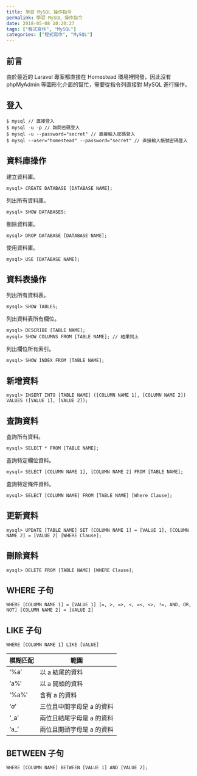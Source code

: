 ```yaml
---
title: 學習 MySQL 操作指令
permalink: 學習-MySQL-操作指令
date: 2018-05-08 10:20:27
tags: ["程式寫作", "MySQL"]
categories: ["程式寫作", "MySQL"]
---
```


## 前言
由於最近的 Laravel 專案都直接在 Homestead 環境裡開發，因此沒有 phpMyAdmin 等圖形化介面的幫忙，需要從指令列直接對 MySQL 進行操作。

## 登入
```
$ mysql // 直接登入
$ mysql -u -p // 詢問密碼登入
$ mysql -u --password="secret" // 直接輸入密碼登入
$ mysql --user="homestead" --password="secret" // 直接輸入帳號密碼登入
```

## 資料庫操作
建立資料庫。
```
mysql> CREATE DATABASE [DATABASE NAME];
```
列出所有資料庫。
```
mysql> SHOW DATABASES:
```
刪除資料庫。
```
mysql> DROP DATABASE [DATABASE NAME];
```
使用資料庫。
```
mysql> USE [DATABASE NAME];
```

## 資料表操作
列出所有資料表。
```
mysql> SHOW TABLES;
```
列出資料表所有欄位。
```
mysql> DESCRIBE [TABLE NAME];
mysql> SHOW COLUMNS FROM [TABLE NAME]; // 結果同上
```
列出欄位所有索引。
```
mysql> SHOW INDEX FROM [TABLE NAME];
```

## 新增資料
```
mysql> INSERT INTO [TABLE NAME] ([COLUMN NAME 1], [COLUMN NAME 2]) VALUES ([VALUE 1], [VALUE 2]);
```

## 査詢資料
査詢所有資料。
```
mysql> SELECT * FROM [TABLE NAME];
```
査詢特定欄位資料。
```
mysql> SELECT [COLUMN NAME 1], [COLUMN NAME 2] FROM [TABLE NAME];
```
査詢特定條件資料。
```
mysql> SELECT [COLUMN NAME] FROM [TABLE NAME] [Where Clause];
```

## 更新資料
```
mysql> UPDATE [TABLE NAME] SET [COLUMN NAME 1] = [VALUE 1], [COLUMN NAME 2] = [VALUE 2] [WHERE Clause];
```

## 刪除資料
```
mysql> DELETE FROM [TABLE NAME] [WHERE Clause];
```

## WHERE 子句
```
WHERE [COLUMN NAME 1] = [VALUE 1] [=, >, =>, <, =<, <>, !=, AND, OR, NOT] [COLUMN NAME 2] = [VALUE 2]
```
## LIKE 子句
```
WHERE [COLUMN NAME 1] LIKE [VALUE]
```

模糊匹配 | 範圍
--- | ---
‘%a’ | 以 a 結尾的資料
‘a%’ | 以 a 開頭的資料
‘%a%’ | 含有 a 的資料
‘_a_’ | 三位且中間字母是 a 的資料
‘_a’ | 兩位且結尾字母是 a 的資料
‘a_’ | 兩位且開頭字母是 a 的資料

## BETWEEN 子句
```
WHERE [COLUMN NAME] BETWEEN [VALUE 1] AND [VALUE 2];
```